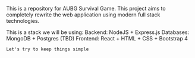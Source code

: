 This is a repository for AUBG Survival Game. This project aims to completely rewrite the web application using modern full stack technologies.

This is a stack we will be using:
Backend:
NodeJS + Express.js
Databases:
MongoDB + Postgres (TBD)
    Frontend:
    React + HTML + CSS + Bootstrap 4

    Let's try to keep things simple

